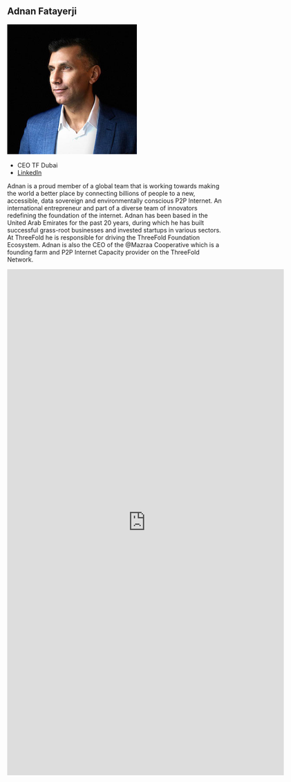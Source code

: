 ## Adnan Fatayerji

![](img/adnan_fatayerji.jpg)

- CEO TF Dubai
- [LinkedIn](https://www.linkedin.com/in/adnansf/)

Adnan is a proud member of a global team that is working towards making the world a better place by connecting billions of people to a new, accessible, data sovereign and environmentally conscious P2P Internet. An international entrepreneur and part of a diverse team of innovators redefining the foundation of the internet. Adnan has been based in the United Arab Emirates for the past 20 years, during which he has built successful grass-root businesses and invested startups in various sectors. At ThreeFold he is responsible for driving the ThreeFold Foundation Ecosystem. Adnan is also the CEO of the @Mazraa Cooperative which is a founding farm and P2P Internet Capacity provider on the ThreeFold Network.


<iframe src="https://player.vimeo.com/video/413151305" width="640" height="1170" frameborder="0" allow="autoplay; fullscreen" allowfullscreen></iframe>
